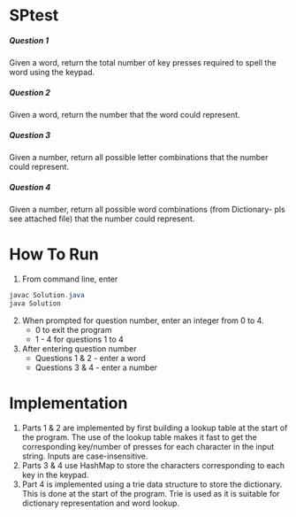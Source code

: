 # SPtest

##### Question 1
Given a word, return the total number of key presses required to spell the word using the keypad. 
##### Question 2
Given a word, return the number that the word could represent.
##### Question 3
Given a number, return all possible letter combinations that the number could represent.
##### Question 4
Given a number, return all possible word combinations (from Dictionary- pls see attached file) that the number could represent.



# How To Run
1. From command line, enter 
```java
javac Solution.java
java Solution
```
2. When prompted for question number, enter an integer from 0 to 4.
    * 0 to exit the program
    * 1 - 4 for questions 1 to 4
3. After entering question number
    * Questions 1 & 2 - enter a word
    * Questions 3 & 4 - enter a number

# Implementation
1. Parts 1 & 2 are implemented by first building a lookup table at the start of the program. The use of the lookup table makes it fast to get the corresponding key/number of presses for each character in the input string.
Inputs are case-insensitive.
2. Parts 3 & 4 use HashMap to store the characters corresponding to each key in the keypad.
3. Part 4 is implemented using a trie data structure to store the dictionary. This is done at the start of the program. Trie is used as it is suitable for dictionary representation and word lookup.